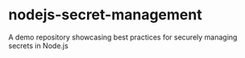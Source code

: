 # nodejs-secret-management
A demo repository showcasing best practices for securely managing secrets in Node.js
